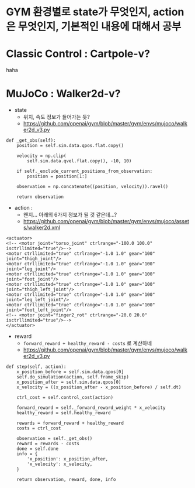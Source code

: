 # GYM 환경별로 state가 무엇인지, action은 무엇인지, 기본적인 내용에 대해서 공부

# Classic Control : Cartpole-v?

haha

# MuJoCo : Walker2d-v?

* state
	* 위치, 속도 정보가 들어가는 듯?
	* https://github.com/openai/gym/blob/master/gym/envs/mujoco/walker2d_v3.py
```
def _get_obs(self):
	position = self.sim.data.qpos.flat.copy()
	
	velocity = np.clip(
		self.sim.data.qvel.flat.copy(), -10, 10)

	if self._exclude_current_positions_from_observation:
		position = position[1:]

	observation = np.concatenate((position, velocity)).ravel()
	
	return observation
```
* action : 
	* 왠지... 아래의 6가지 정보가 될 것 같은데...?
	* https://github.com/openai/gym/blob/master/gym/envs/mujoco/assets/walker2d.xml
```
<actuator>
<!-- <motor joint="torso_joint" ctrlrange="-100.0 100.0" isctrllimited="true"/>-->
<motor ctrllimited="true" ctrlrange="-1.0 1.0" gear="100" joint="thigh_joint"/>
<motor ctrllimited="true" ctrlrange="-1.0 1.0" gear="100" joint="leg_joint"/>
<motor ctrllimited="true" ctrlrange="-1.0 1.0" gear="100" joint="foot_joint"/>
<motor ctrllimited="true" ctrlrange="-1.0 1.0" gear="100" joint="thigh_left_joint"/>
<motor ctrllimited="true" ctrlrange="-1.0 1.0" gear="100" joint="leg_left_joint"/>
<motor ctrllimited="true" ctrlrange="-1.0 1.0" gear="100" joint="foot_left_joint"/>
<!-- <motor joint="finger2_rot" ctrlrange="-20.0 20.0" isctrllimited="true"/>-->
</actuator>
```	
* reward
	* `forward_reward + healthy_reward - costs` 로 계산하네
	* https://github.com/openai/gym/blob/master/gym/envs/mujoco/walker2d_v3.py
```
def step(self, action):
	x_position_before = self.sim.data.qpos[0]
	self.do_simulation(action, self.frame_skip)
	x_position_after = self.sim.data.qpos[0]
	x_velocity = ((x_position_after - x_position_before) / self.dt)

	ctrl_cost = self.control_cost(action)

	forward_reward = self._forward_reward_weight * x_velocity
	healthy_reward = self.healthy_reward

	rewards = forward_reward + healthy_reward
	costs = ctrl_cost

	observation = self._get_obs()
	reward = rewards - costs
	done = self.done
	info = {
		'x_position': x_position_after,
		'x_velocity': x_velocity,
	}

	return observation, reward, done, info
```	